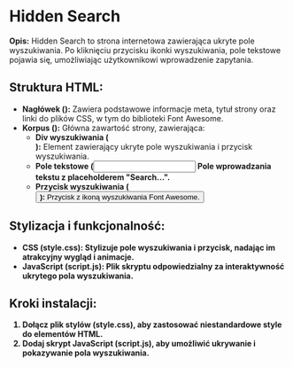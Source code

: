 <h1>Hidden Search</h1> <p><strong>Opis:</strong> Hidden Search to strona internetowa zawierająca ukryte pole wyszukiwania. Po kliknięciu przycisku ikonki wyszukiwania, pole tekstowe pojawia się, umożliwiając użytkownikowi wprowadzenie zapytania.</p>

<h2>Struktura HTML:</h2> <ul> <li><strong>Nagłówek (<head>):</strong> Zawiera podstawowe informacje meta, tytuł strony oraz linki do plików CSS, w tym do biblioteki Font Awesome.</li> <li><strong>Korpus (<body>):</strong> Główna zawartość strony, zawierająca: <ul> <li><strong>Div wyszukiwania (<div class="search">):</strong> Element zawierający ukryte pole wyszukiwania i przycisk wyszukiwania.</li> <li><strong>Pole tekstowe (<input type="text" class="input"):</strong> Pole wprowadzania tekstu z placeholderem "Search...".</li> <li><strong>Przycisk wyszukiwania (<button class="btn">):</strong> Przycisk z ikoną wyszukiwania Font Awesome.</li> </ul> </li> </ul>

<h2>Stylizacja i funkcjonalność:</h2> <ul> <li><strong>CSS (style.css):</strong> Stylizuje pole wyszukiwania i przycisk, nadając im atrakcyjny wygląd i animacje.</li> <li><strong>JavaScript (script.js):</strong> Plik skryptu odpowiedzialny za interaktywność ukrytego pola wyszukiwania.</li> </ul>

<h2>Kroki instalacji:</h2> <ol> <li>Dołącz plik stylów (style.css), aby zastosować niestandardowe style do elementów HTML.</li> <li>Dodaj skrypt JavaScript (script.js), aby umożliwić ukrywanie i pokazywanie pola wyszukiwania.</li> </ol>
